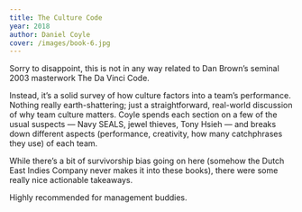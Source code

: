 ```yaml
---
title: The Culture Code
year: 2018
author: Daniel Coyle
cover: /images/book-6.jpg
---
```


Sorry to disappoint, this is not in any way related to Dan Brown’s seminal 2003 masterwork The Da Vinci Code.

Instead, it’s a solid survey of how culture factors into a team’s performance. Nothing really earth-shattering; just a straightforward, real-world discussion of why team culture matters. Coyle spends each section on a few of the usual suspects — Navy SEALS, jewel thieves, Tony Hsieh — and breaks down different aspects (performance, creativity, how many catchphrases they use) of each team.

While there’s a bit of survivorship bias going on here (somehow the Dutch East Indies Company never makes it into these books), there were some really nice actionable takeaways.

Highly recommended for management buddies.